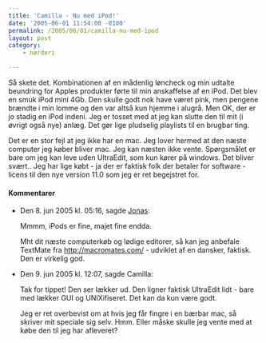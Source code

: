 ```yaml
---
title: 'Camilla - Nu med iPod!'
date: '2005-06-01 11:54:00 -0100'
permalink: /2005/06/01/camilla-nu-med-ipod
layout: post
category:
    - nørderi

---
```

Så skete det. Kombinationen af en mådenlig løncheck og min udtalte beundring for Apples produkter førte til min anskaffelse af en iPod. Det blev en smuk iPod mini 4Gb. Den skulle godt nok have været pink, men pengene brændte i min lomme og den var altså kun hjemme i alugrå. Men OK, der er jo stadig en iPod indeni. Jeg er tosset med at jeg kan slutte den til mit (i øvrigt også nye) anlæg. Det gør lige pludselig playlists til en brugbar ting.

Det er en stor fejl at jeg ikke har en mac. Jeg lover hermed at den næste computer jeg køber bliver mac. Jeg kan næsten ikke vente. Spørgsmålet er bare om jeg kan leve uden UltraEdit, som kun kører på windows. Det bliver svært.. Jeg har lige købt - ja der er faktisk folk der betaler for software - licens til den nye version 11.0 som jeg er ret begejstret for.
<div class="vintage-comments">
<h4>Kommentarer </h4>
<ul class="vintage-comments-list"><li>
<p class="comment-meta">Den <time datetime="2005-06-08T17:16:42+02:00">8. jun 2005 kl.  05:16</time>, sagde <a href="http://blog.verture.net/">Jonas</a>:</p>
<p>Mmmm, iPods er fine, majet fine endda.</p>
<p>Mht dit næste computerkøb og lødige editorer, så kan jeg anbefale TextMate fra <a href="http://macromates.com/">http://macromates.com/</a> - udviklet af en dansker, faktisk. Den er virkelig god.</p>
</li>

<li>
<p class="comment-meta">Den <time datetime="2005-06-09T00:07:09+02:00">9. jun 2005 kl.  12:07</time>, sagde Camilla:</p>
<p>Tak for tippet! Den ser lækker ud. Den ligner faktisk UltraEdit lidt - bare med lækker GUI og UNIXifiseret. Det kan da kun være godt.</p>
<p>Jeg er ret overbevist om at hvis jeg får fingre i en bærbar mac, så skriver mit speciale sig selv. Hmm. Eller måske skulle jeg vente med at købe den til jeg har afleveret?</p>
</li>
</ul>
</div>
